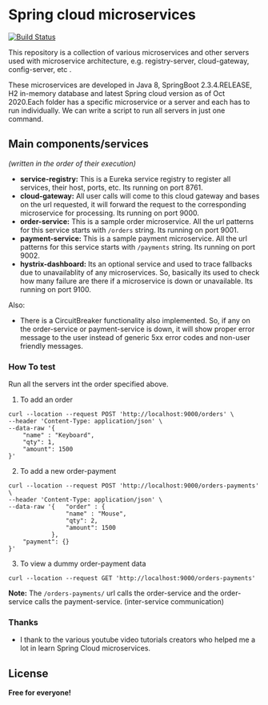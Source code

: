 # Spring cloud microservices

[![Build Status](https://travis-ci.org/joemccann/dillinger.svg)](https://github.com/rawatds/spring-cloud-microservices)

This repository is a collection of various microservices and other servers used with microservice architecture, e.g. registry-server, cloud-gateway, config-server, etc .

These microservices are developed in Java 8, SpringBoot 2.3.4.RELEASE, H2 in-memory database and latest Spring cloud version as of Oct 2020.Each folder has a specific microservice or a server and each has to run individually. We can write a script to run all servers in just one command.


## Main components/services
_(written in the order of their execution)_

  - **service-registry:** This is a Eureka service registry to register all services, their host, ports, etc. Its running on port 8761.
  - **cloud-gateway:** All user calls will come to this cloud gateway and bases on the url requested, it will forward the request to the corresponding microservice for processing. Its running on port 9000.
  - **order-service:** This is a sample order microservice. All the url patterns for this service starts with ```/orders``` string. Its running on port 9001.
  - **payment-service:** This is a sample payment microservice. All the url patterns for this service starts with ```/payments``` string. Its running on port 9002.
  - **hystrix-dashboard:** Its an optional service and used to trace fallbacks due to unavailablity of any microservices. So, basically its used to check how many failure are there if a microservice is down or unavailable. Its running on port 9100.

Also:
  - There is a CircuitBreaker functionality also implemented. So, if any on the order-service or payment-service is down, it will show proper error message to the user instead of generic 5xx error codes and non-user friendly messages.

### How To test
Run all the servers int the order specified above.

1. To add an order
```
curl --location --request POST 'http://localhost:9000/orders' \
--header 'Content-Type: application/json' \
--data-raw '{
    "name" : "Keyboard",
    "qty": 1,
    "amount": 1500
}'
```


2. To add a new order-payment
```
curl --location --request POST 'http://localhost:9000/orders-payments' \
--header 'Content-Type: application/json' \
--data-raw '{   "order" : {
                "name" : "Mouse",
                "qty": 2,
                "amount": 1500
            },
    "payment": {}
}'
```

3. To view a dummy order-payment data
```
curl --location --request GET 'http://localhost:9000/orders-payments' 
```

**Note:**
The ```/orders-payments/``` url calls the order-service and the order-service calls the payment-service. (inter-service communication)
### Thanks

 - I thank to the various youtube video tutorials creators who helped me a lot in learn Spring Cloud microservices.
 
License
----
**Free for everyone!**


